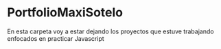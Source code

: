 # PortfolioMaxiSotelo
 En esta carpeta voy a estar dejando los proyectos que estuve trabajando enfocados en practicar Javascript
